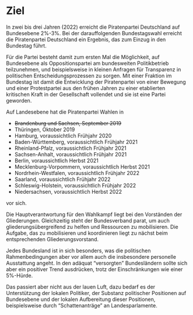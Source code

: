 # Ziel

In zwei bis drei Jahren \(2022\) erreicht die Piratenpartei Deutschland auf Bundesebene 2%-3%. Bei der darauffolgenden Bundestagswahl erreicht die Piratenpartei Deutschland ein Ergebnis, das zum Einzug in den Bundestag führt.

Für die Partei besteht damit zum ersten Mal die Möglichkeit, auf Bundesebene als Oppositionspartei am bundesweiten Politikbetrieb teilzunehmen, und beispielsweise in kleinen Anfragen für Transparenz in politischen Entscheidungsprozessen zu sorgen. Mit einer Fraktion im Bundestag ist damit die Entwicklung der Piratenpartei von einer Bewegung und einer Protestpartei aus den frühen Jahren zu einer etablierten kritischen Kraft in der Gesellschaft vollendet und sie ist eine Partei geworden.

Auf Landesebene hat die Piratenpartei Wahlen in

* ~~Brandenburg und Sachsen, September 2019~~
* Thüringen, Oktober 2019
* Hamburg, voraussichtlich Frühjahr 2020
* Baden-Württemberg, voraussichtlich Frühjahr 2021
* Rheinland-Pfalz, voraussichtlich Frühjahr 2021
* Sachsen-Anhalt, voraussichtlich Frühjahr 2021
* Berlin, voraussichtlich Herbst 2021
* Mecklenburg-Vorpommern, voraussichtlich Herbst 2021
* Nordrhein-Westfalen, voraussichtlich Frühjahr 2022
* Saarland, voraussichtlich Frühjahr 2022
* Schleswig-Holstein, voraussichtlich Frühjahr 2022
* Niedersachsen, voraussichtlich Herbst 2022

vor sich.

Die Hauptverantwortung für den Wahlkampf liegt bei den Vorständen der Gliederungen. Gleichzeitig steht der Bundesverband parat, um auch gliederungsübergreifend zu helfen und Ressourcen zu mobilisieren. Die Aufgabe, das zu mobilisieren und koordinieren liegt zu nächst beim entsprechenden Gliederungsvorstand.

Jedes Bundesland ist in sich besonders, was die politischen Rahmenbedingungen aber vor allem auch die insbesondere personelle Ausstattung angeht. In den adäquat “versorgten” Bundesländern sollte sich aber ein positiver Trend ausdrücken, trotz der Einschränkungen wie einer 5%-Hürde.

Das passiert aber nicht aus der lauen Luft, dazu bedarf es der Unterstützung der lokalen Politiker, der Substanz politischer Positionen auf Bundesebene und der lokalen Aufbereitung dieser Positionen, beispielsweise durch “Schattenanträge” an Landesparlamente.

